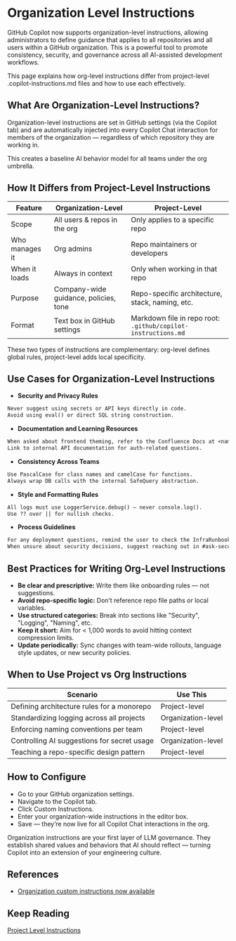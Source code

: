 # Organization Level Instructions

GitHub Copilot now supports organization-level instructions, allowing administrators to define guidance that applies to all repositories and all users within a GitHub organization. This is a powerful tool to promote consistency, security, and governance across all AI-assisted development workflows.

This page explains how org-level instructions differ from project-level .copilot-instructions.md files and how to use each effectively.

## What Are Organization-Level Instructions?

Organization-level instructions are set in GitHub settings (via the Copilot tab) and are automatically injected into every Copilot Chat interaction for members of the organization — regardless of which repository they are working in.

This creates a baseline AI behavior model for all teams under the org umbrella.

## How It Differs from Project-Level Instructions

| **Feature**    | **Organization-Level**                             | **Project-Level**                                              |
|----------------|----------------------------------------------------|----------------------------------------------------------------|
| Scope          | All users & repos in the org                       | Only applies to a specific repo                                |
| Who manages it | Org admins                                         | Repo maintainers or developers                                 |
| When it loads  | Always in context                                  | Only when working in that repo                                 |
| Purpose        | Company-wide guidance, policies, tone              | Repo-specific architecture, stack, naming, etc.                |
| Format         | Text box in GitHub settings                        | Markdown file in repo root: `.github/copilot-instructions.md`  |

These two types of instructions are complementary: org-level defines global rules, project-level adds local specificity.

## Use Cases for Organization-Level Instructions

- **Security and Privacy Rules**

```txt
Never suggest using secrets or API keys directly in code.
Avoid using eval() or direct SQL string construction.
```

- **Documentation and Learning Resources**

```txt
When asked about frontend theming, refer to the Confluence Docs at <name>.
Link to internal API documentation for auth-related questions.
```

- **Consistency Across Teams**

```txt
Use PascalCase for class names and camelCase for functions.
Always wrap DB calls with the internal SafeQuery abstraction.
```

- **Style and Formatting Rules**

```txt
All logs must use LoggerService.debug() — never console.log().
Use ?? over || for nullish checks.
```

- **Process Guidelines**

```txt
For any deployment questions, remind the user to check the InfraRunbook first.
When unsure about security decisions, suggest reaching out in #ask-security.
```

## Best Practices for Writing Org-Level Instructions

- **Be clear and prescriptive:** Write them like onboarding rules — not suggestions.
- **Avoid repo-specific logic:** Don’t reference repo file paths or local variables.
- **Use structured categories:** Break into sections like "Security", "Logging", "Naming", etc.
- **Keep it short:** Aim for < 1,000 words to avoid hitting context compression limits.
- **Update periodically:** Sync changes with team-wide rollouts, language style updates, or new security policies.

## When to Use Project vs Org Instructions

| **Scenario**                                 | **Use This**         |
|----------------------------------------------|----------------------|
| Defining architecture rules for a monorepo   | Project-level        |
| Standardizing logging across all projects    | Organization-level   |
| Enforcing naming conventions per team        | Project-level        |
| Controlling AI suggestions for secret usage  | Organization-level   |
| Teaching a repo-specific design pattern      | Project-level        |

## How to Configure

- Go to your GitHub organization settings.
- Navigate to the Copilot tab.
- Click Custom Instructions.
- Enter your organization-wide instructions in the editor box.
- Save — they’re now live for all Copilot Chat interactions in the org. 

Organization instructions are your first layer of LLM governance. They establish shared values and behaviors that AI should reflect — turning Copilot into an extension of your engineering culture.

## References

- [Organization custom instructions now available](https://github.blog/changelog/2025-04-17-organization-custom-instructions-now-available/)

## Keep Reading

[Project Level Instructions](./PRJ_INSTRUCTIONS.md)
